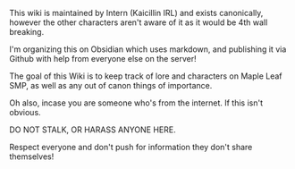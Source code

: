 This wiki is maintained by Intern (Kaicillin IRL) and exists canonically, however the other characters aren't aware of it as it would be 4th wall breaking.

I'm organizing this on Obsidian which uses markdown, and publishing it via Github with help from everyone else on the server!

The goal of this Wiki is to keep track of lore and characters on Maple Leaf SMP, as well as any out of canon things of importance.

Oh also, incase you are someone who's from the internet. If this isn't obvious. 

DO NOT STALK, OR HARASS ANYONE HERE.

Respect everyone and don't push for information they don't share themselves!